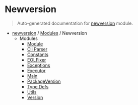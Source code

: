 # Newversion

> Auto-generated documentation for [newversion](https://github.com/findtopher/newversion/blob/main/newversion/__init__.py) module.

- [newversion](../README.md#newversion---your-version-manager) / [Modules](../MODULES.md#newversion-modules) / Newversion
    - Modules
        - [Module](module.md#module)
        - [Cli Parser](cli_parser.md#cli-parser)
        - [Constants](constants.md#constants)
        - [EOLFixer](eol_fixer.md#eolfixer)
        - [Exceptions](exceptions.md#exceptions)
        - [Executor](executor.md#executor)
        - [Main](main.md#main)
        - [PackageVersion](package_version.md#packageversion)
        - [Type Defs](type_defs.md#type-defs)
        - [Utils](utils.md#utils)
        - [Version](version.md#version)
